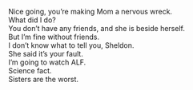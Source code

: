 Nice going, you’re making Mom a nervous wreck.   
What did I do?   
You don’t have any friends, and she is beside herself.   
But I’m fine without friends.   
I don’t know what to tell you, Sheldon.   
She said it’s your fault.   
I’m going to watch ALF.   
Science fact.   
Sisters are the worst.   
   
